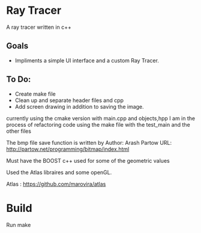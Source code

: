 # Ray Tracer
A ray tracer written in c++

## Goals
- Impliments a simple UI interface and a custom Ray Tracer.

## To Do:
- Create make file
- Clean up and separate header files and cpp
- Add screen drawing in addition to saving the image.


currently using the cmake version with main.cpp and objects,hpp
I am in the process of refactoring code
using the make file with the test_main and the other files

The bmp file save function is written by
Author: Arash Partow
URL: http://partow.net/programming/bitmap/index.html

Must have the BOOST c++ used for some of the geometric values

Used the Atlas libraires and some openGL.

Atlas :
https://github.com/marovira/atlas


# Build
Run make 